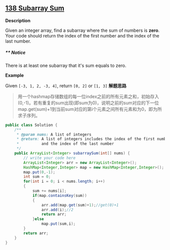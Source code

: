 ## [138 Subarray Sum](http://www.lintcode.com/en/problem/subarray-sum/)

**Description**

Given an integer array, find a subarray where the sum of numbers is **zero**. Your code should return the index of the first number and the index of the last number.

##### ** Notice

There is at least one subarray that it's sum equals to zero.

**Example**

Given `[-3, 1, 2, -3, 4]`, return `[0, 2]` or `[1, 3]`
**解题思路**

> 用一个hashmap存储数组的每一位index之前的所有元素之和，初始存入(0,-1)。若有重复的sum出现(即sum为0)，说明之前的sum对应的下一位map.get(sum)+1到当前sum对应的第i个元素之间所有元素和为0，即为所求子序列。

```java
public class Solution {
    /**
     * @param nums: A list of integers
     * @return: A list of integers includes the index of the first number 
     *          and the index of the last number
     */
    public ArrayList<Integer> subarraySum(int[] nums) {
        // write your code here
        ArrayList<Integer> arr = new ArrayList<Integer>();
        HashMap<Integer,Integer> map = new HashMap<Integer,Integer>();
        map.put(0,-1);
        int sum = 0;
        for(int i = 0; i < nums.length; i++)
        {
            sum += nums[i];
            if(map.containsKey(sum))
            {
                arr.add(map.get(sum)+1);//get(0)+1
                arr.add(i);//2
                return arr;
            }else
                map.put(sum,i);
        }
        return arr;
    }
}
```

